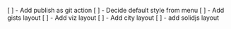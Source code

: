 [ ] - Add publish as git action
[ ] - Decide default style from menu
[ ] - Add gists layout
[ ] - Add viz layout
[ ] - Add city layout
[ ] - add solidjs layout
